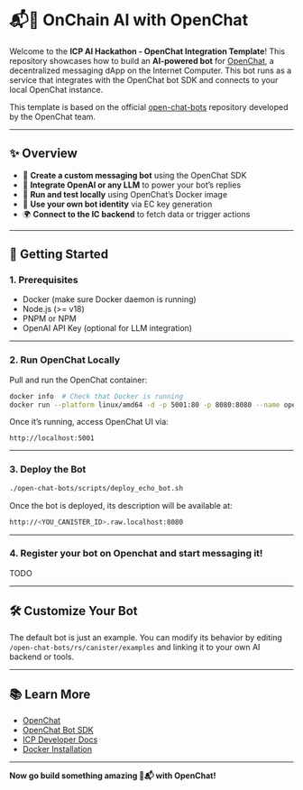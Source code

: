 # 📬🤖 OnChain AI with OpenChat

Welcome to the **ICP AI Hackathon - OpenChat Integration Template**! This repository showcases how to build an **AI-powered bot** for [OpenChat](https://oc.app), a decentralized messaging dApp on the Internet Computer. This bot runs as a service that integrates with the OpenChat bot SDK and connects to your local OpenChat instance.

This template is based on the official [open-chat-bots](https://github.com/open-chat-labs/open-chat-bots) repository developed by the OpenChat team.

---

## ✨ Overview

- 💬 **Create a custom messaging bot** using the OpenChat SDK
- 🧠 **Integrate OpenAI or any LLM** to power your bot’s replies
- 🧪 **Run and test locally** using OpenChat’s Docker image
- 🔐 **Use your own bot identity** via EC key generation
- 🌍 **Connect to the IC backend** to fetch data or trigger actions

---

## 🚀 Getting Started

### 1. Prerequisites

- Docker (make sure Docker daemon is running)
- Node.js (>= v18)
- PNPM or NPM
- OpenAI API Key (optional for LLM integration)

---

### 2. Run OpenChat Locally

Pull and run the OpenChat container:

```bash
docker info  # Check that Docker is running
docker run --platform linux/amd64 -d -p 5001:80 -p 8080:8080 --name open-chat docker run --platform linux/amd64 -d -p 5001:80 -p 8080:8080 --name open-chat openchatlabs/open-chat:latest@sha256:78bd4571eab0066dbec01dc3a7cab218b76f65061a6b5976c095242f4eac20c6
```

Once it’s running, access OpenChat UI via:
```
http://localhost:5001
```

---

### 3. Deploy the Bot

```bash
./open-chat-bots/scripts/deploy_echo_bot.sh
```

Once the bot is deployed, its description will be available at:
```bash
http://<YOU_CANISTER_ID>.raw.localhost:8080
```

---

### 4. Register your bot on Openchat and start messaging it!

TODO

---

## 🛠 Customize Your Bot

The default bot is just an example. You can modify its behavior by editing `/open-chat-bots/rs/canister/examples` and linking it to your own AI backend or tools.

---

## 📚 Learn More

- [OpenChat](https://oc.app)
- [OpenChat Bot SDK](https://github.com/open-chat-labs/open-chat-bots)
- [ICP Developer Docs](https://internetcomputer.org/docs)
- [Docker Installation](https://docs.docker.com/get-docker/)

---

**Now go build something amazing 🤖📬 with OpenChat!**
